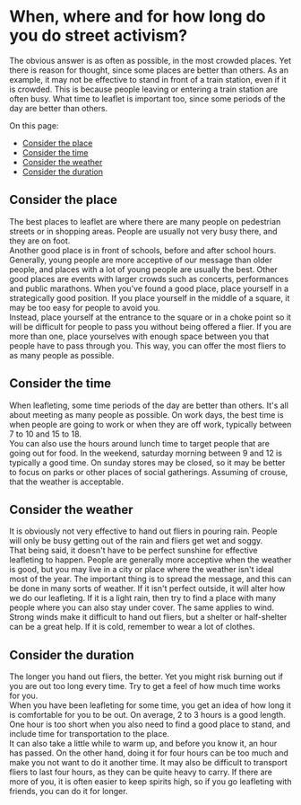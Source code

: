 # When, where and for how long do you do street activism?

The obvious answer is as often as possible, in the most crowded places. Yet
there is reason for thought, since some places are better than others. As an
example, it may not be effective to stand in front of a train station, even if
it is crowded. This is because people leaving or entering a train station are
often busy. What time to leaflet is important too, since some periods of the day
are better than others.    

On this page:

- [Consider the place](#consider-the-place)
- [Consider the time](#consider-the-time)
- [Consider the weather](#consider-the-weather)
- [Consider the duration](#consider-the-duration)

<a name="consider-the-place"></a>
## Consider the place
The best places to leaflet are where there are many people on pedestrian streets
or in shopping areas. People are usually not very busy there, and they are on
foot.    
Another good place is in front of schools, before and after school hours.
Generally, young people are more acceptive of our message than older people, and
places with a lot of young people are usually the best. Other good places are
events with larger crowds such as concerts, performances and public marathons.
When you've found a good place, place yourself in a strategically good position.
If you place yourself in the middle of a square, it may be too easy for people
to avoid you.    
Instead, place yourself at the entrance to the square or in a choke point so it
will be difficult for people to pass you without being offered a flier. If you
are more than one, place yourselves with enough space between you that people
have to pass through you. This way, you can offer the most fliers to as many
people as possible.

<a name="consider-the-time"></a>
## Consider the time
When leafleting, some time periods of the day are better than others. It's all
about meeting as many people as possible. On work days, the best time is when
people are going to work or when they are off work, typically between 7 to 10
and 15 to 18.    
You can also use the hours around lunch time to target people that are going out
for food. In the weekend, saturday morning between 9 and 12 is typically a good
time. On sunday stores may be closed, so it may be better to focus on parks or
other places of social gatherings. Assuming of crouse, that the weather is
acceptable.

<a name="consider-the-weather"></a>
## Consider the weather
It is obviously not very effective to hand out fliers in pouring rain. People
will only be busy getting out of the rain and fliers get wet and soggy.    
That being said, it doesn't have to be perfect sunshine for effective leafleting
to happen. People are generally more acceptive when the weather is good, but you
may live in a city or place where the weather isn't ideal most of the year. The
important thing is to spread the message, and this can be done in many sorts of
weather. If it isn't perfect outside, it will alter how we do our leafleting. If
it is a light rain, then try to find a place with many people where you can also
stay under cover. The same applies to wind. Strong winds make it difficult to
hand out fliers, but a shelter or half-shelter can be a great help. If it is
cold, remember to wear a lot of clothes.

<a name="consider-the-duration"></a>
## Consider the duration
The longer you hand out fliers, the better. Yet you might risk burning out if
you are out too long every time. Try to get a feel of how much time works for
you.    
When you have been leafleting for some time, you get an idea of how long it is
comfortable for you to be out. On average, 2 to 3 hours is a good length. One
hour is too short when you also need to find a good place to stand, and include
time for transportation to the place.    
It can also take a little while to warm up, and before you know it, an hour has
passed. On the other hand, doing it for four hours can be too much and make you
not want to do it another time. It may also be difficult to transport fliers to
last four hours, as they can be quite heavy to carry. If there are more of you,
it  is often easier to keep spirits high, so if you go leafleting with friends,
you can do it for longer.
